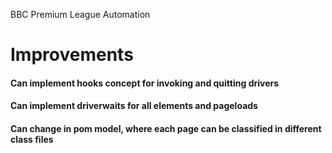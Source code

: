 BBC Premium League Automation

# Improvements
#### Can implement hooks concept for invoking and quitting drivers
#### Can implement driverwaits for all elements and pageloads
#### Can change in pom model, where each page can be classified in different class files